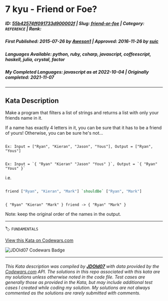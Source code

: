 # 7 kyu - Friend or Foe?

##### **ID**: [55b42574ff091733d900002f](https://www.codewars.com/kata/55b42574ff091733d900002f) | **Slug**: [friend-or-foe](https://www.codewars.com/kata/55b42574ff091733d900002f) | **Category**: `REFERENCE` | **Rank**: <span style="color:white">7 kyu</span>

##### **First Published**: 2015-07-26 ***by*** [Aweson1](https://www.codewars.com/users/Aweson1) | **Approved**: 2016-11-26 ***by*** [suic](https://www.codewars.com/users/suic)

##### **Languages Available**: python, ruby, csharp, javascript, coffeescript, haskell, julia, crystal, factor

##### **My Completed Languages**: javascript ***as at*** 2022-10-04 | **Originally completed**: 2021-11-07

---

## Kata Description


Make a program that filters a list of strings and returns a list with only your friends name in it.



If a name has exactly 4 letters in it, you can be sure that it has to be a friend of yours! Otherwise, you can be sure he's not...



~~~if-not:factor

Ex: Input = ["Ryan", "Kieran", "Jason", "Yous"], Output = ["Ryan", "Yous"]

~~~



~~~if:factor

Ex: Input = `{ "Ryan" "Kieran" "Jason" "Yous" }`, Output = `{ "Ryan" "Yous" }`

~~~



i.e.

```haskell

friend ["Ryan", "Kieran", "Mark"] `shouldBe` ["Ryan", "Mark"]

```



```factor

{ "Ryan" "Kieran" "Mark" } friend -> { "Ryan" "Mark" }

```





Note: keep the original order of the names in the output.

---


🏷 `FUNDAMENTALS`


[View this Kata on Codewars.com](https://www.codewars.com/kata/55b42574ff091733d900002f)

![](https://www.codewars.com/users/jdold07/badges/large "JDOld07 Codewars Badge")

---

###### *This Kata description was compiled by [**JDOld07**](https://tpstech.dev) with data provided by the [Codewars.com](https://www.codewars.com) API.  The solutions in this repo associated with this kata are my solutions unless otherwise noted in the code file.  Test cases are generally those as provided in the Kata, but may include additional test cases I created while coding my solution.  My solutions are not always commented as the solutions are rarely submitted with comments.*
